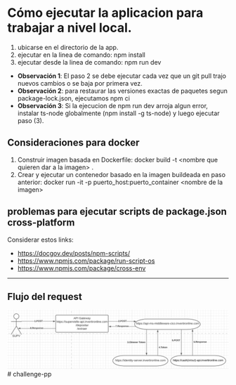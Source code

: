 # Cómo ejecutar la aplicacion para trabajar a nivel local.

1. ubicarse en el directorio de la app.
2. ejecutar en la linea de comando: npm install
3. ejecutar desde la linea de comando: npm run dev

- **Observación 1**: El paso 2 se debe ejecutar cada vez que un git pull trajo nuevos cambios o se baja por primera vez.
- **Observación 2**: para restaurar las versiones exactas de paquetes segun package-lock.json, ejecutamos npm ci
- **Observación 3**: Si la ejecucion de npm run dev arroja algun error, instalar ts-node globalmente (npm install -g ts-node) y luego ejecutar paso (3).

## Consideraciones para docker

1. Construir imagen basada en Dockerfile: docker build -t \<nombre que quieren dar a la imagen\> .
2. Crear y ejecutar un contenedor basado en la imagen buildeada en paso anterior: docker run -it -p puerto_host:puerto_container \<nombre de la imagen\>

## problemas para ejecutar scripts de package.json cross-platform

Considerar estos links:

- https://docgov.dev/posts/npm-scripts/
- https://www.npmjs.com/package/run-script-os
- https://www.npmjs.com/package/cross-env

---

## Flujo del request

![Flujo](/doc/img/Flujo.png)#   c h a l l e n g e - p p 
 
 